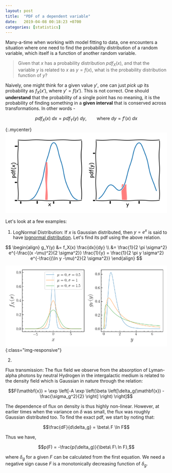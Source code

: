 ```yaml
---
layout: post
title:  "PDF of a dependent variable"
date:   2019-04-08 00:18:23 +0700
categories: [statistics]
---
```


Many-a-time when working with model fitting to data, one encounters a
situation where one need to find the probability distribution of a random
variable, which itself is a function of another random variable.


>Given that $x$ has a probability distribution $pdf_X(x)$, and that the variable $y$ is related to $x$ as $y = f(x)$, what is the probability distribution function of $y$?

Naively, one might think for a given value $y'$, one can just *pick up* its
probability as $f_X(x')$, where $y' = f(x')$. This is not correct. One should **understand** that the probability of a single point has no meaning, it is the probability of finding something in a **given interval** that is conserved across transformations. In other words -


$$pdf_X(x)\ dx = pdf_Y(y)\ dy, \qquad \mathrm{where}\ dy = f'(x)\ dx$$


{:.mycenter}
![](/static/img/xkcd.png)

<style>
.mycenter {
    text-align:center;
    display: block;
    margin: 0 auto;
}
</style>

Let's look at a few examples:

1.
    LogNormal Distribution: If $x$ is Gaussian distributed, then $y = e^x$ is said to have [lognormal distribution](https://en.wikipedia.org/wiki/Log-normal_distribution). Let's find its pdf using the above relation.



$$
\begin{align}
g_Y(y) &= f_X(x) \frac{dx}{dy} \\
&= \frac{1}{2 \pi \sigma^2} e^{-\frac{(x -\mu)^2}{2 \sigma^2}} \frac{1}{y} =  \frac{1}{2 \pi y \sigma^2} e^{-\frac{(\ln y -\mu)^2}{2 \sigma^2}}
\end{align}
$$


![composite](/static/img/pdf-of-function.png){:class="img-responsive"}

2.
 Flux transmission:
The flux field we observe from the absorption of Lyman-alpha photons by neutral Hydrogen in the intergalactic medium is related to the density field which is Gaussian in nature through the relation:

$$F(\mathbf{x}) = \exp \left[-A \exp \left(\beta \left[\delta_g(\mathbf{x}) - \frac{\sigma_g^2}{2} \right] \right) \right]$$

The dependence of flux on density is thus highly non-linear. However, at earlier times when the variance on $\delta$ was small, the flux was roughly Gaussian distributed too. To find the exact pdf, we start by noting that:

$$\frac{dF}{d\delta_g} = \beta\ F \ln F$$

Thus we have,

$$p(F) = -\frac{p(\delta_g)}{\beta\ F\ ln F},$$

where $\delta_g$ for a given $F$ can be calculated from the first equation. We need a negative sign cause $F$ is a monotonically decreasing function of $\delta_g$.



